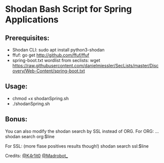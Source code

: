 # Shodan Bash Script for Spring Applications

## Prerequisites:
* Shodan CLI: sudo apt install python3-shodan
* ffuf: go get http://github.com/ffuf/ffuf
* spring-boot.txt wordlist from seclists: wget https://raw.githubusercontent.com/danielmiessler/SecLists/master/Discovery/Web-Content/spring-boot.txt

## Usage:
* chmod +x shodanSpring.sh
* ./shodanSpring.sh <redacted>
  
## Bonus:
You can also modify the shodan search by SSL instead of ORG.
For ORG:
... shodan search org:$line

For SSL: (more flase positives results though!)
shodan search ssl:$line

Credits:
[@K4r1it0](https://twitter.com/K4r1it0)
[@Madrobot_](https://twitter.com/Madrobot_)
